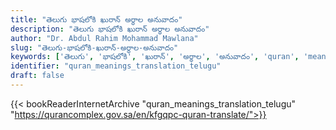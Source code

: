 ```yaml
---
title: "తెలుగు భాషలోకి ఖురాన్ అర్థాల అనువాదం"
description: "తెలుగు భాషలోకి ఖురాన్ అర్థాల అనువాదం"
author: "Dr. Abdul Rahim Mohammad Mawlana"
slug: "తెలుగు-భాషలోకి-ఖురాన్-అర్థాల-అనువాదం"
keywords: ['తెలుగు', 'భాషలోకి', 'ఖురాన్', 'అర్థాల', 'అనువాదం', 'quran', 'meaning', 'translation', 'book', 'download', 'pdf', 'islam']
identifier: "quran_meanings_translation_telugu"
draft: false
---
```


{{< bookReaderInternetArchive "quran_meanings_translation_telugu" "https://qurancomplex.gov.sa/en/kfgqpc-quran-translate/">}}
